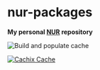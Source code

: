 # nur-packages

**My personal [NUR](https://github.com/nix-community/NUR) repository**

![Build and populate cache](https://github.com/nix-community/jmackie/workflows/Build%20and%20populate%20cache/badge.svg)

[![Cachix Cache](https://img.shields.io/badge/cachix-jmackie-blue.svg)](https://jmackie.cachix.org)

